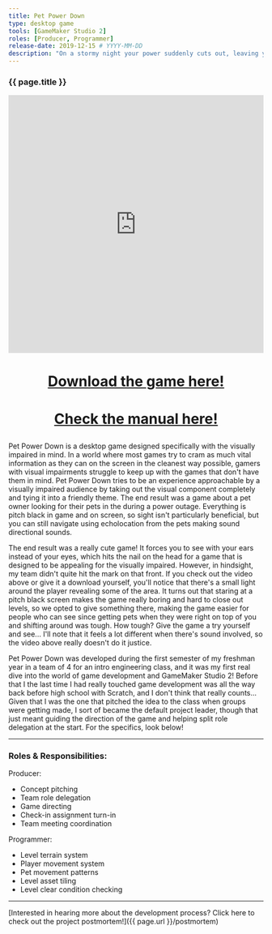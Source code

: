 ```yaml
---
title: Pet Power Down
type: desktop game
tools: [GameMaker Studio 2]
roles: [Producer, Programmer]
release-date: 2019-12-15 # YYYY-MM-DD
description: "On a stormy night your power suddenly cuts out, leaving you stranded and alone in the dark. You can't leave all your pets in the dark! Navigate through your home using echolocation in this maze game designed for the visual impaired."
---
```


### {{ page.title }}

<iframe width="100%" height="509" src="https://www.youtube.com/embed/QV19qDMiBSQ" title="YouTube video player" frameborder="0" allow="accelerometer; autoplay; clipboard-write; encrypted-media; gyroscope; picture-in-picture" allowfullscreen></iframe>   

<h1>
  <p style="text-align: center;">
      <a href="{{ page.url }}/pet-power-down-executables.zip" download>Download the game here!</a>
  </p>
</h1>
<h1>
  <p style="text-align: center;">
      <a href="{{ page.url }}/pet-power-down-manual.pdf" download>Check the manual here!</a>
  </p>
</h1>

Pet Power Down is a desktop game designed specifically with the visually impaired in mind. In a world where most games try to cram as much vital information as they can on the screen in the cleanest way possible, gamers with visual impairments struggle to keep up with the games that don't have them in mind. Pet Power Down tries to be an experience approachable by a visually impaired audience by taking out the visual component completely and tying it into a friendly theme. The end result was a game about a pet owner looking for their pets in the during a power outage. Everything is pitch black in game and on screen, so sight isn't particularly beneficial, but you can still navigate using echolocation from the pets making sound directional sounds.  

The end result was a really cute game! It forces you to see with your ears instead of your eyes, which hits the nail on the head for a game that is designed to be appealing for the visually impaired. However, in hindsight, my team didn't quite hit the mark on that front. If you check out the video above or give it a download yourself, you'll notice that there's a small light around the player revealing some of the area. It turns out that staring at a pitch black screen makes the game really boring and hard to close out levels, so we opted to give something there, making the game easier for people who can see since getting pets when they were right on top of you and shifting around was tough. How tough? Give the game a try yourself and see... I'll note that it feels a lot different when there's sound involved, so the video above really doesn't do it justice.  

Pet Power Down was developed during the first semester of my freshman year in a team of 4 for an intro engineering class, and it was my first real dive into the world of game development and GameMaker Studio 2! Before that I the last time I had really touched game development was all the way back before high school with Scratch, and I don't think that really counts... Given that I was the one that pitched the idea to the class when groups were getting made, I sort of became the default project leader, though that just meant guiding the direction of the game and helping split role delegation at the start. For the specifics, look below!

---

### Roles & Responsibilities:
Producer:
* Concept pitching
* Team role delegation
* Game directing
* Check-in assignment turn-in
* Team meeting coordination

Programmer:
* Level terrain system
* Player movement system
* Pet movement patterns
* Level asset tiling
* Level clear condition checking

---

[Interested in hearing more about the development process? Click here to check out the project postmortem!]({{ page.url }}/postmortem)  
